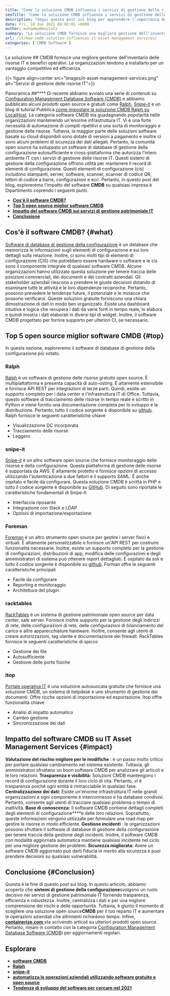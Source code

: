 ```yaml
---
title: "Come la soluzione CMDB influenza i servizi di gestione delle risorse IT" 
seoTitle: "Come la soluzione CMDB influenza i servizi di gestione delle risorse IT" 
description: "Segui questo post sul blog per apprendere l'importanza dei servizi di gestione delle risorse IT open source e del software CMDB gratuito nella gestione di numerosi elementi di configurazione." 
date: Fri, 18 Jun 2021 08:03:01 +0000
author: muhammadmustafa
summary: "La soluzione CMDB fornisce una migliore gestione dell'inventario delle risorse IT e benefici operativi. Le organizzazioni tendono a installarlo per un vantaggio competitivo ed efficienza." 
url: /it/how-cmdb-solution-influences-it-asset-management-services/
categories: ['CMDB Software']
---
```


La soluzione ## CMDB fornisce una migliore gestione dell'inventario delle risorse IT e benefici operativi. Le organizzazioni tendono a installarlo per un vantaggio competitivo ed efficienza.

{{< figure align=center src="images/it-asset-management-services.png" alt="Servizi di gestione delle risorse IT">}}


Panoramica ##****
Di recente abbiamo avviato una serie di contenuti su [Configuration Management Database Software (CMDB)][1] e abbiamo pubblicato alcuni prodotti open source e gratuiti come [Ralph][2], [Snipe-it][3] e un blog di tutorial Pubblica [come impostare la soluzione CMDB Ralph su LocalHost][4]. La categoria software CMDB sta guadagnando popolarità nelle organizzazioni mantenendo un'enorme infrastruttura IT. Vi è una forte necessità di automazione di compiti ripetitivi e una sorta di monitoraggio e gestione delle risorse. Tuttavia, la maggior parte delle soluzioni software basate su cloud disponibili sono dotate di versioni a pagamento e inoltre ci sono alcuni problemi di sicurezza dei dati allegati. Pertanto, la comunità open source ha sviluppato un software di database di gestione della configurazione autosufficiente e cross-piattaforma che autorizza l'intero ambiente IT con i servizi di gestione delle risorse IT.
Questi sistemi di gestione della configurazione offrono utilità per mantenere il record di elementi di configurazione. Questi elementi di configurazione (cis) includono stampanti, server, software, scanner, scanner di codice QR, lettori di codice a barre, configurazioni e ecc. Pertanto, in questo post del blog, esploreremo l'impatto del software **CMDB** su qualsiasi impresa è Dipartimento coprendo i seguenti punti.
* **[Cos'è il software CMDB?][5]** 
* **[Top 5 open source miglior software CMDB][6]** 
* [ **Impatto del software CMDB sui servizi di gestione patrimoniale IT** ][7]
* **[Conclusione][8]** 

## **Cos'è il software CMDB?** {#what}

[Software di database di gestione della configurazione][1] è un database che memorizza le informazioni sugli elementi di configurazione e sui loro dettagli sulla relazione. Inoltre, ci sono molti tipi di elementi di configurazione (CIS) che potrebbero essere hardware o software e le cis sono il componente integrale di qualsiasi software CMDB. Alcune organizzazioni hanno utilizzato questa soluzione per tenere traccia delle posizioni commerciali, dei documenti e dei contratti aziendali. Gli stakeholder aziendali riescono a prendere le giuste decisioni dotando di esaminare tutte le attività e le loro dipendenze reciproche. Pertanto, possono prevedere le tendenze future, il potenziale e le minacce che possono verificarsi. Queste soluzioni gratuite forniscono una chiara dimostrazione di dati in modo ben organizzato. Esiste una dashboard intuitiva e logica che recupera i dati da varie fonti in tempo reale, lo elabora e quindi mostra i dati elaborati in diversi tipi di widget. Inoltre, il software CMDB progettato per fornire supporto per ulteriori CI, se necessario.

## **Top 5 open source miglior software CMDB** {#top}

In questa sezione, esploreremo il software di database di gestione della configurazione più votato.

### Ralph
[Ralph][2] è un software di gestione delle risorse gratuito open source. È multipiattaforma e presenta capacità di auto-osting. È altamente estensibile e fornisce API REST per integrazioni di terze parti. Quindi, esiste un supporto completo per i data center e l'infrastruttura IT di Office. Tuttavia, questo software di tracciamento delle risorse in tempo reale è scritto in Python e viene fornito una documentazione completa per lo sviluppo e la distribuzione. Pertanto, tutto il codice sorgente è disponibile su [github][9].
Ralph fornisce le seguenti caratteristiche chiave
  * Visualizzazione DC incorporata
  * Tracciamento delle risorse
  * Leggero

### snipe-it
[Snipe-it][3] è un altro software open source che fornisce monitoraggio delle risorse e della configurazione. Questa piattaforma di gestione delle risorse è supportata da AWS. È altamente protetto e fornisce opzioni di accesso utilizzando l'autenticazione a due fattori e il supporto SAML. È anche ospitato e facile da configurare. Questa soluzione CMDB è scritta in PHP e tutto il codice sorgente è disponibile su [GitHub][10].
Di seguito sono riportate le caratteristiche fondamentali di Snipe-It
  * Interfaccia riposante
  * Integrazione con Slack e LDAP
  * Opzioni di importazione/esportazione

### Foreman
[Foreman][11] è un altro strumento open source per gestire i server fisici e virtuali. È altamente personalizzabile e fornisce un'API REST per costruire funzionalità necessarie. Inoltre, esiste un supporto completo per la gestione di configurazioni, distribuzioni di app, modifica delle configurazioni e degli amministratori di sistema può ottenere report dettagliati. È ospitato da soli e tutto il codice sorgente è disponibile su [github][12].
Forman offre le seguenti caratteristiche principali
  * Facile da configurare
  * Reporting e monitoraggio
  * Architettura del plugin

### racktables
[RackTables][13] è un sistema di gestione patrimoniale open source per data center, sale server. Fornisce inoltre supporto per la gestione degli indirizzi di rete, delle configurazioni di rete, delle configurazioni di bilanciamento del carico e altre apparecchiature hardware. Inoltre, consente agli utenti di creare autorizzazioni, tag utente e documentazione dei firewall.
RackTables fornisce le seguenti caratteristiche di spicco
  * Gestione dei file
  * Autosufficiente
  * Gestione delle porte fisiche

### itop
[Portale operativa IT][14] è una soluzione autosuocata gratuita che fornisce una soluzione CMDB, un sistema di helpdesk e uno strumento di gestione dei documenti. Offre ricche opzioni di importazione ed esportazione.
Itop offre funzionalità chiave
  * Analisi di impatto automatico
  * Cambio gestione
  * Sincronizzazione dei dati

## Impatto del software CMDB su [][15] IT Asset Management Services {#impact}

**Valutazione del rischio migliore per le modifiche** : è un passo molto critico per portare qualsiasi cambiamento nel sistema esistente. Tuttavia, gli amministratori sfruttano un buon software CMDB per analizzare gli articoli e le loro relazioni.
**Trasparenza e visibilità:**  Soluzioni CMDB mantengono i record di configurazione durante il loro ciclo di vita. Pertanto, vi è trasparenza poiché ogni entità è rintracciabile in qualsiasi fase.
**Centralizzazione dei dati:**  Esiste un'enorme infrastruttura IT nelle grandi organizzazioni e ogni componente è interconnesso e ha database condivisi. Pertanto, consente agli utenti di tracciare qualsiasi problema o tempo di inattività.
**Base di conoscenza:** Il software CMDB contiene dettagli completi degli elementi di configurazione****e delle loro relazioni. Soprattutto, queste informazioni vengono utilizzate per formulare una road map per gestire le risorse in modo efficiente.
**Gestione incidenti** : le organizzazioni possono sfruttare il software di database di gestione della configurazione per tenere traccia della gestione degli incidenti. Inoltre, il software CMDB con modalità aggiornata automatica mantiene qualsiasi incidente nel ciclo per una migliore gestione dei problemi.
**Sicurezza migliorata:**  Avere un software CMDB aggiornato può darti fiducia in merito alla sicurezza e puoi prendere decisioni su qualsiasi vulnerabilità.

## **Conclusione** {#Conclusion}

Questa è la fine di questo post sul blog. In questo articolo, abbiamo scoperto che **sistemi di gestione della configurazione**svolgono un ruolo decisivo nei servizi di gestione patrimoniale IT fornendo trasparenza, efficienza e robustezza. Inoltre, centralizza i dati e per una migliore comprensione dei rischi e delle opportunità. Tuttavia, è giunto il momento di scegliere una soluzione open source**CMDB** per il tuo reparto IT e aumentare le operazioni aziendali che altrimenti richiedono tempo.
Infine, [ **containerize.com** ][16] sta scrivendo articoli su ulteriori prodotti open source. Pertanto, rimani in contatto con la categoria [][17][Configuration Management Database Software (CMDB][1]) per aggiornamenti regolari.

## Esplorare
* **[software CMDB][1]** 
* **[Ralph][2]** 
* [ **snipe-it** ][3]
* [ **automatizza le operazioni aziendali utilizzando software gratuito e open source** ][18]
* **[Tendenze di sviluppo del software per cercare nel 2021][19]** 



[1]: https://products.containerize.com/cmdb-software/
[2]: https://products.containerize.com/cmdb-software/ralph/
[3]: https://products.containerize.com/cmdb-software/snipe-it/
[4]: https://blog.containerize.com/cmdb-software/how-to-set-up-cmdb-solution-ralph-on-localhost/
[5]: #what
[6]: #top
[7]: #impact
[8]: #Conclusion
[9]: https://github.com/allegro/ralph
[10]: https://github.com/snipe/snipe-it
[11]: https://theforeman.org/
[12]: https://github.com/theforeman/foreman
[13]: https://www.racktables.org/
[14]: https://www.combodo.com/itop
[15]: https://blog.containerize.com/wp-admin/post.php?post=5864&action=edit#app
[16]: https://www.containerize.com/
[17]: https://products.containerize.com/single-sign-on/
[18]: https://blog.containerize.com/blogging/automate-business-operations-using-open-source-software/
[19]: https://blog.containerize.com/blockchain-platforms/software-development-trends-to-look-out-for-in-2021/
